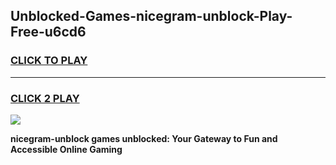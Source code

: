 
## Unblocked-Games-nicegram-unblock-Play-Free-u6cd6
<h3>
<a href="https://premium76.site?title=nicegram-unblock&ref=21A">CLICK TO PLAY</a></h3>
<hr>

<h3>
<a href="https://premium76.site?title=nicegram-unblock&ref=21A">CLICK 2 PLAY</a>
  
</h3>

<a href="https://premium76.site?title=nicegram-unblock&ref=21A"><img src="https://clearcache.store/games.png"></a>


**nicegram-unblock games unblocked: Your Gateway to Fun and Accessible Online Gaming**
